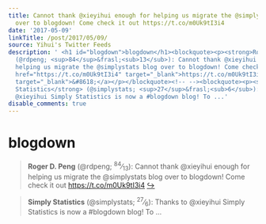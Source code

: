 ```yaml
---
title: Cannot thank @xieyihui enough for helping us migrate the @simplystats blog
  over to blogdown! Come check it out https://t.co/m0Uk9tI3i4
date: '2017-05-09'
linkTitle: /post/2017/05/09/
source: Yihui's Twitter Feeds
description: ' <h1 id="blogdown">blogdown</h1><blockquote><p><strong>Roger D. Peng</strong>
  (@rdpeng; <sup>84</sup>&frasl;<sub>13</sub>): Cannot thank @xieyihui enough for
  helping us migrate the @simplystats blog over to blogdown! Come check it out <a
  href="https://t.co/m0Uk9tI3i4" target="_blank">https://t.co/m0Uk9tI3i4</a> <a href="https://twitter.com/xieyihui/status/861573798642012161"
  target="_blank">&#8618;</a></p></blockquote><!-- --><blockquote><p><strong>Simply
  Statistics</strong> (@simplystats; <sup>27</sup>&frasl;<sub>6</sub>): Thanks to
  @xieyihui Simply Statistics is now a #blogdown blog! To ...'
disable_comments: true
---
```

 <h1 id="blogdown">blogdown</h1><blockquote><p><strong>Roger D. Peng</strong> (@rdpeng; <sup>84</sup>&frasl;<sub>13</sub>): Cannot thank @xieyihui enough for helping us migrate the @simplystats blog over to blogdown! Come check it out <a href="https://t.co/m0Uk9tI3i4" target="_blank">https://t.co/m0Uk9tI3i4</a> <a href="https://twitter.com/xieyihui/status/861573798642012161" target="_blank">&#8618;</a></p></blockquote><!-- --><blockquote><p><strong>Simply Statistics</strong> (@simplystats; <sup>27</sup>&frasl;<sub>6</sub>): Thanks to @xieyihui Simply Statistics is now a #blogdown blog! To ...